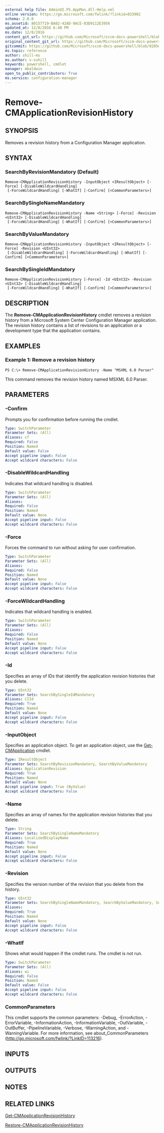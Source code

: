 ```yaml
---
external help file: AdminUI.PS.AppMan.dll-Help.xml
online version: https://go.microsoft.com/fwlink/?linkid=833902
schema: 2.0.0
ms.assetid: 80157719-BA02-42AD-9ACE-03D9112E3956
updated_at: 12/8/2016 6:40 PM
ms.date: 12/8/2016
content_git_url: https://github.com/Microsoft/sccm-docs-powershell/blob/live/sccm-cmdlets/ConfigurationManager/vlatest/Remove-CMApplicationRevisionHistory.md
original_content_git_url: https://github.com/Microsoft/sccm-docs-powershell/blob/live/sccm-cmdlets/ConfigurationManager/vlatest/Remove-CMApplicationRevisionHistory.md
gitcommit: https://github.com/Microsoft/sccm-docs-powershell/blob/0205e569abecf1b4e1b2b342947b87a3691b29a5/sccm-cmdlets/ConfigurationManager/vlatest/Remove-CMApplicationRevisionHistory.md
ms.topic: reference
author: shill-ms
ms.author: v-suhill
keywords: powershell, cmdlet
manager: mbaldwin
open_to_public_contributors: True
ms.service: configuration-manager
---
```


# Remove-CMApplicationRevisionHistory

## SYNOPSIS
Removes a revision history from a Configuration Manager application.

## SYNTAX

### SearchByRevisionMandatory (Default)
```
Remove-CMApplicationRevisionHistory -InputObject <IResultObject> [-Force] [-DisableWildcardHandling]
 [-ForceWildcardHandling] [-WhatIf] [-Confirm] [<CommonParameters>]
```

### SearchBySingleNameMandatory
```
Remove-CMApplicationRevisionHistory -Name <String> [-Force] -Revision <UInt32> [-DisableWildcardHandling]
 [-ForceWildcardHandling] [-WhatIf] [-Confirm] [<CommonParameters>]
```

### SearchByValueMandatory
```
Remove-CMApplicationRevisionHistory -InputObject <IResultObject> [-Force] -Revision <UInt32>
 [-DisableWildcardHandling] [-ForceWildcardHandling] [-WhatIf] [-Confirm] [<CommonParameters>]
```

### SearchBySingleIdMandatory
```
Remove-CMApplicationRevisionHistory [-Force] -Id <UInt32> -Revision <UInt32> [-DisableWildcardHandling]
 [-ForceWildcardHandling] [-WhatIf] [-Confirm] [<CommonParameters>]
```

## DESCRIPTION
The **Remove-CMApplicationRevisionHistory** cmdlet removes a revision history from a Microsoft System Center Configuration Manager application.
The revision history contains a list of revisions to an application or a development type that the application contains.

## EXAMPLES

### Example 1: Remove a revision history
```
PS C:\> Remove-CMApplicationRevisionHistory -Name "MSXML 6.0 Parser"
```

This command removes the revision history named MSXML 6.0 Parser.

## PARAMETERS

### -Confirm
Prompts you for confirmation before running the cmdlet.

```yaml
Type: SwitchParameter
Parameter Sets: (All)
Aliases: cf
Required: False
Position: Named
Default value: False
Accept pipeline input: False
Accept wildcard characters: False
```

### -DisableWildcardHandling
Indicates that wildcard handling is disabled.

```yaml
Type: SwitchParameter
Parameter Sets: (All)
Aliases: 
Required: False
Position: Named
Default value: None
Accept pipeline input: False
Accept wildcard characters: False
```

### -Force
Forces the command to run without asking for user confirmation.

```yaml
Type: SwitchParameter
Parameter Sets: (All)
Aliases: 
Required: False
Position: Named
Default value: None
Accept pipeline input: False
Accept wildcard characters: False
```

### -ForceWildcardHandling
Indicates that wildcard handling is enabled.

```yaml
Type: SwitchParameter
Parameter Sets: (All)
Aliases: 
Required: False
Position: Named
Default value: None
Accept pipeline input: False
Accept wildcard characters: False
```

### -Id
Specifies an array of IDs that identify the application revision histories that you delete.

```yaml
Type: UInt32
Parameter Sets: SearchBySingleIdMandatory
Aliases: CIId
Required: True
Position: Named
Default value: None
Accept pipeline input: False
Accept wildcard characters: False
```

### -InputObject
Specifies an application object.
To get an application object, use the [Get-CMApplication](./Get-CMApplication.md) cmdlet.

```yaml
Type: IResultObject
Parameter Sets: SearchByRevisionMandatory, SearchByValueMandatory
Aliases: ApplicationRevision
Required: True
Position: Named
Default value: None
Accept pipeline input: True (ByValue)
Accept wildcard characters: False
```

### -Name
Specifies an array of names for the application revision histories that you delete.

```yaml
Type: String
Parameter Sets: SearchBySingleNameMandatory
Aliases: LocalizedDisplayName
Required: True
Position: Named
Default value: None
Accept pipeline input: False
Accept wildcard characters: False
```

### -Revision
Specifies the version number of the revision that you delete from the history.

```yaml
Type: UInt32
Parameter Sets: SearchBySingleNameMandatory, SearchByValueMandatory, SearchBySingleIdMandatory
Aliases: 
Required: True
Position: Named
Default value: None
Accept pipeline input: False
Accept wildcard characters: False
```

### -WhatIf
Shows what would happen if the cmdlet runs.
The cmdlet is not run.

```yaml
Type: SwitchParameter
Parameter Sets: (All)
Aliases: wi
Required: False
Position: Named
Default value: False
Accept pipeline input: False
Accept wildcard characters: False
```

### CommonParameters
This cmdlet supports the common parameters: -Debug, -ErrorAction, -ErrorVariable, -InformationAction, -InformationVariable, -OutVariable, -OutBuffer, -PipelineVariable, -Verbose, -WarningAction, and -WarningVariable. For more information, see about_CommonParameters (http://go.microsoft.com/fwlink/?LinkID=113216).

## INPUTS

## OUTPUTS

## NOTES

## RELATED LINKS

[Get-CMApplicationRevisionHistory](xref:ConfigurationManager/vlatest/Get-CMApplicationRevisionHistory.md)

[Restore-CMApplicationRevisionHistory](xref:ConfigurationManager/vlatest/Restore-CMApplicationRevisionHistory.md)


